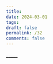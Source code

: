 ```yaml
---
title: 
date: 2024-03-01
tags: 
draft: false
permalink: /32
comments: false
---
```



[_____](WB/Develop/CPP%20BEA/CPP%20BEA.md)
